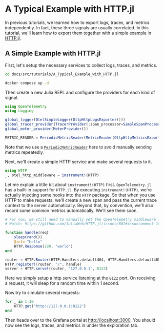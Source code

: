 # A Typical Example with HTTP.jl

In previous tutorials, we learned how to export logs, traces, and metrics independently. In fact, these three signals are usually correlated. In this tutorial, we'll learn how to export them together with a simple example in [HTTP.jl](https://juliaweb.github.io/HTTP.jl/stable/).

## A Simple Example with HTTP.jl

First, let's setup the necessary services to collect logs, traces, and metrics.

```bash
cd docs/src/tutorials/A_Typical_Example_with_HTTP.jl

docker compose up -d
```

Then create a new Julia REPL and configure the providers for each kind of signal.

```julia
using OpenTelemetry
using Logging

global_logger(OtelSimpleLogger(OtlpHttpLogsExporter()))
global_tracer_provider(TracerProvider(;span_processor=SimpleSpanProcessor(OtlpHttpTracesExporter())))
global_meter_provider(MeterProvider())

METRIC_READER = PeriodicMetricReader(MetricReader(OtlpHttpMetricsExporter()))
```

Note that we use a [`PeriodicMetricReader`](@ref) here to avoid manually sending metrics repeatedly.

Next, we'll create a simple HTTP service and make several requests to it.

```julia
using HTTP
_, otel_http_middleware = instrument!(HTTP)
```

Let me explain a little bit about `instrument!(HTTP)` first. `OpenTelemetry.jl` has a built-in support for `HTTP.jl`. By executing `instrument!(HTTP)`, we're actually injecting some hooks into the `HTTP` package. So that when you use HTTP to make requests, we'll create a new span and pass the current trace context to the server automatically. Beyond that, by convention, we'll also record some common metrics automatically. We'll see them soon.

```julia
# For now, we still need to manually set the OpenTelemetry middleware layer
# Watch: https://github.com/JuliaWeb/HTTP.jl/issues/801#issuecomment-1484097096

function handle(req)
    sleep(rand())
    @info "hello"
    HTTP.Response(200, "world")
end

router = HTTP.Router(HTTP.Handlers.default404, HTTP.Handlers.default405, otel_http_middleware) 
HTTP.register!(router, "/", handle)
server = HTTP.serve!(router, "127.0.0.1", 8122)
```

Here we simply setup a http service listening at the `8122` port. On receiving a request, it will sleep for a random time within 1 second.

Now try to simulate several requests:

```julia
for _ in 1:10
    HTTP.get("http://127.0.0.1:8122")
end
```

Then heads over to the Grafana portal at [http://localhost:3000](http://localhost:3000). You should now see the logs, traces, and metrics in under the exploration tab.